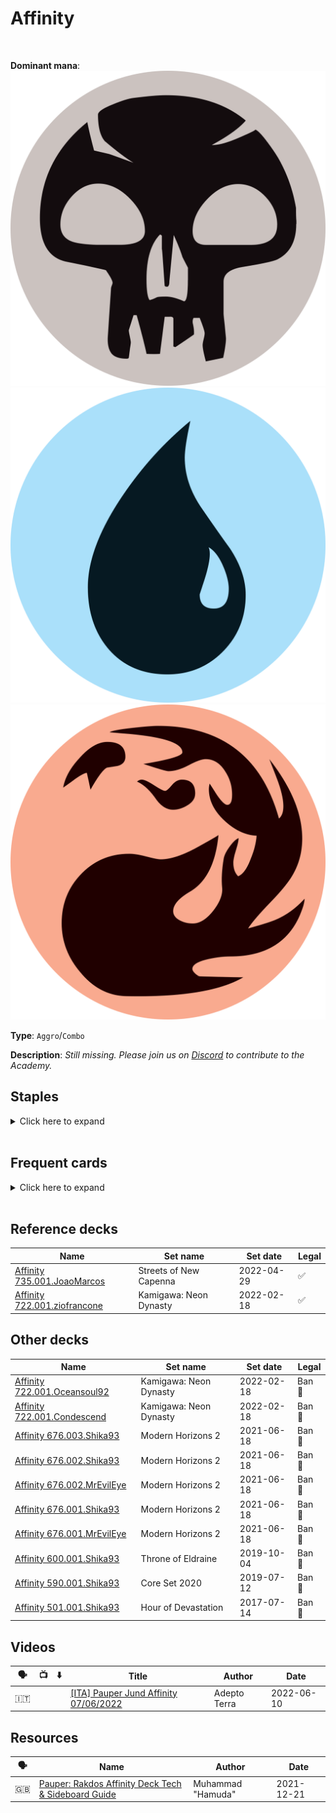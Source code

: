 <!-- This page is automatically generated by Myr: do not update it manually. -->
<!-- Changes directly applied here will be lost. -->
<!-- If you plan to update this page, please update the template at https://github.com/Pauperformance/pauperformance-bot -->
<!-- Templates can be found under pauperformance-bot/resources/templates/ -->
# Affinity
<br/>


**Dominant mana**: <img src="../resources/images/mana/B.png" class="dominant-mana-icon"/> <img src="../resources/images/mana/U.png" class="dominant-mana-icon"/> <img src="../resources/images/mana/R.png" class="dominant-mana-icon"/>

**Type**: `Aggro`/`Combo`

**Description**: _Still missing. Please join us on [Discord](https://discord.gg/fYQbpjjkQ3) to contribute to the Academy._


## **Staples**

<details>
  <summary>Click here to expand</summary>
<a href="https://scryfall.com/card/2xm/125/galvanic-blast"><img src="https://cards.scryfall.io/normal/front/0/c/0cf8cb1e-314a-4894-82df-f9812825f52e.jpg" class="archetype-card rounded-image"/></a>
<a href="https://scryfall.com/card/mm2/224/myr-enforcer"><img src="https://cards.scryfall.io/normal/front/d/f/dff51ae7-4b68-4770-915b-fb6bcf9ca1ed.jpg" class="archetype-card rounded-image"/></a>
</details><br/>



## **Frequent cards**

<details>
  <summary>Click here to expand</summary>
<a href="https://scryfall.com/card/mm2/8/apostles-blessing"><img src="https://cards.scryfall.io/normal/front/f/d/fdfbc07e-d726-4d42-9394-6aa0f5fc3a3a.jpg" class="archetype-card rounded-image"/></a>
<a href="https://scryfall.com/card/me4/109/atog"><img src="https://cards.scryfall.io/normal/front/a/d/adf3bd18-d9c1-4f18-86c0-579db8ea37c7.jpg" class="archetype-card rounded-image"/></a>
<a href="https://scryfall.com/card/som/4/auriok-sunchaser"><img src="https://cards.scryfall.io/normal/front/e/2/e274a8b3-2d92-43d9-a436-d3f6f619ca95.jpg" class="archetype-card rounded-image"/></a>
<a href="https://scryfall.com/card/vow/95/blood-fountain"><img src="https://cards.scryfall.io/normal/front/d/d/dd03651e-ada0-41dc-8722-0eba476943e3.jpg" class="archetype-card rounded-image"/></a>
<a href="https://scryfall.com/card/cmm/370/bonders-ornament"><img src="https://cards.scryfall.io/normal/front/8/9/89486719-4aba-4465-986b-fecbe4d409a1.jpg" class="archetype-card rounded-image"/></a>
<a href="https://scryfall.com/card/som/114/carapace-forger"><img src="https://cards.scryfall.io/normal/front/e/9/e9948e4c-d583-4fde-a305-df926cf00199.jpg" class="archetype-card rounded-image"/></a>
<a href="https://scryfall.com/card/clb/119/cast-down"><img src="https://cards.scryfall.io/normal/front/a/b/aba79021-39af-4e74-beb5-f2f508c865b2.jpg" class="archetype-card rounded-image"/></a>
<a href="https://scryfall.com/card/tsr/263/chromatic-star"><img src="https://cards.scryfall.io/normal/front/c/2/c2e8d492-2c67-410b-b556-c157a14c4cec.jpg" class="archetype-card rounded-image"/></a>
<a href="https://scryfall.com/card/cmm/81/counterspell"><img src="https://cards.scryfall.io/normal/front/8/4/8493131c-0a7b-4be6-a8a2-0b425f4f67fb.jpg" class="archetype-card rounded-image"/></a>
<a href="https://scryfall.com/card/eld/119/crystal-slipper"><img src="https://cards.scryfall.io/normal/front/9/f/9f738ca6-5254-4dbc-9f59-854e81c8dac2.jpg" class="archetype-card rounded-image"/></a>
<a href="https://scryfall.com/card/otc/131/deadly-dispute"><img src="https://cards.scryfall.io/normal/front/e/d/ed01650e-4eb5-4884-9cc6-947b0e20dd3c.jpg" class="archetype-card rounded-image"/></a>
<a href="https://scryfall.com/card/2xm/86/disciple-of-the-vault"><img src="https://cards.scryfall.io/normal/front/4/c/4c539843-4e3f-47a7-92e1-412eaaa2d9c5.jpg" class="archetype-card rounded-image"/></a>
<a href="https://scryfall.com/card/bfz/76/dispel"><img src="https://cards.scryfall.io/normal/front/b/c/bceab6b3-6b64-4964-a501-ce806a6c13ad.jpg" class="archetype-card rounded-image"/></a>
<a href="https://scryfall.com/card/neo/138/experimental-synthesizer"><img src="https://cards.scryfall.io/normal/front/c/4/c47931c9-685d-4b83-8299-bc347224b4e8.jpg" class="archetype-card rounded-image"/></a>
<a href="https://scryfall.com/card/cmr/178/fiery-cannonade"><img src="https://cards.scryfall.io/normal/front/3/9/396f1cdf-712b-4518-a0e8-0039303dccdc.jpg" class="archetype-card rounded-image"/></a>
<a href="https://scryfall.com/card/2xm/256/flayer-husk"><img src="https://cards.scryfall.io/normal/front/2/0/20b394f9-644d-426e-801b-110774092018.jpg" class="archetype-card rounded-image"/></a>
<a href="https://scryfall.com/card/jmp/320/fling"><img src="https://cards.scryfall.io/normal/front/8/f/8f42d773-c742-4465-b6d5-31feaba49146.jpg" class="archetype-card rounded-image"/></a>
<a href="https://scryfall.com/card/mh2/196/foundry-helix"><img src="https://cards.scryfall.io/normal/front/9/c/9c54b7c6-f94c-4349-8725-319c54240409.jpg" class="archetype-card rounded-image"/></a>
<a href="https://scryfall.com/card/mm2/215/frogmite"><img src="https://cards.scryfall.io/normal/front/b/2/b2991802-e313-40de-b167-0ede5efff101.jpg" class="archetype-card rounded-image"/></a>
<a href="https://scryfall.com/card/kld/48/gearseeker-serpent"><img src="https://cards.scryfall.io/normal/front/d/3/d32d8327-6ec2-4d43-b254-b04407612715.jpg" class="archetype-card rounded-image"/></a>
<a href="https://scryfall.com/card/eld/220/golden-egg"><img src="https://cards.scryfall.io/normal/front/5/2/525142c3-f17c-4e02-a02d-fa385215aa12.jpg" class="archetype-card rounded-image"/></a>
<a href="https://scryfall.com/card/uma/102/gurmag-angler"><img src="https://cards.scryfall.io/normal/front/c/e/cedd44eb-f381-46e1-bcb0-88416b4ce33d.jpg" class="archetype-card rounded-image"/></a>
<a href="https://scryfall.com/card/c21/245/ichor-wellspring"><img src="https://cards.scryfall.io/normal/front/1/c/1ccdb407-ac8f-4736-89d3-ab0d086096ea.jpg" class="archetype-card rounded-image"/></a>
<a href="https://scryfall.com/card/mrd/98/krark-clan-shaman"><img src="https://cards.scryfall.io/normal/front/9/7/975f9ea8-af2c-456f-acd0-ffa9ea0d98c1.jpg" class="archetype-card rounded-image"/></a>
<a href="https://scryfall.com/card/cmm/242/makeshift-munitions"><img src="https://cards.scryfall.io/normal/front/6/0/60715b6d-b223-431a-85d8-27d7c05469b2.jpg" class="archetype-card rounded-image"/></a>
<a href="https://scryfall.com/card/rvr/50/muddle-the-mixture"><img src="https://cards.scryfall.io/normal/front/e/6/e69d760c-48fb-4e7f-8611-547b0c22928c.jpg" class="archetype-card rounded-image"/></a>
<a href="https://scryfall.com/card/2xm/277/myr-retriever"><img src="https://cards.scryfall.io/normal/front/7/f/7f0149d4-0731-474a-a1c3-28c25e486c14.jpg" class="archetype-card rounded-image"/></a>
<a href="https://scryfall.com/card/dom/225/navigators-compass"><img src="https://cards.scryfall.io/normal/front/6/a/6a283135-7a51-4cf7-82a6-7e50894e64a5.jpg" class="archetype-card rounded-image"/></a>
<a href="https://scryfall.com/card/mma/58/perilous-research"><img src="https://cards.scryfall.io/normal/front/f/4/f425b017-8c4d-457f-919a-f2686d71bcac.jpg" class="archetype-card rounded-image"/></a>
<a href="https://scryfall.com/card/otc/107/preordain"><img src="https://cards.scryfall.io/normal/front/1/2/122f2cc2-5f4d-497c-96b5-ed5698f28b51.jpg" class="archetype-card rounded-image"/></a>
<a href="https://scryfall.com/card/woe/249/prophetic-prism"><img src="https://cards.scryfall.io/normal/front/1/f/1fae351c-b918-4648-a361-d5239ae63156.jpg" class="archetype-card rounded-image"/></a>
<a href="https://scryfall.com/card/scg/72/reaping-the-graves"><img src="https://cards.scryfall.io/normal/front/7/6/760a66bd-2821-4710-8f02-3c30772dd884.jpg" class="archetype-card rounded-image"/></a>
<a href="https://scryfall.com/card/neo/120/reckoners-bargain"><img src="https://cards.scryfall.io/normal/front/6/3/6338942d-d650-4571-8ec6-4d658792c53e.jpg" class="archetype-card rounded-image"/></a>
<a href="https://scryfall.com/card/mh2/235/sojourners-companion"><img src="https://cards.scryfall.io/normal/front/8/c/8c6af084-eee7-4259-a58b-a866e0cf171b.jpg" class="archetype-card rounded-image"/></a>
<a href="https://scryfall.com/card/2xm/291/springleaf-drum"><img src="https://cards.scryfall.io/normal/front/f/3/f3b3869b-6da1-4b01-a2e7-2018d478b6e5.jpg" class="archetype-card rounded-image"/></a>
<a href="https://scryfall.com/card/cmm/264/temur-battle-rage"><img src="https://cards.scryfall.io/normal/front/3/7/375bc646-942e-4bf5-9c71-2c5471828e35.jpg" class="archetype-card rounded-image"/></a>
<a href="https://scryfall.com/card/moc/242/thoughtcast"><img src="https://cards.scryfall.io/normal/front/4/6/466a0be8-31b9-4ea0-9a96-b09a76f4ec69.jpg" class="archetype-card rounded-image"/></a>
<a href="https://scryfall.com/card/cmm/135/witching-well"><img src="https://cards.scryfall.io/normal/front/d/2/d2f028cd-1cb4-4a5b-b989-4acd8777ac5c.jpg" class="archetype-card rounded-image"/></a>
</details><br/>



## **Reference decks**

| Name | Set name | Set date | Legal |
| -----| -------- | -------- | ----- |
| [Affinity 735.001.JoaoMarcos](https://www.mtggoldfish.com/deck/4848400) | Streets of New Capenna | 2022-04-29 | ✅ |
| [Affinity 722.001.ziofrancone](https://www.mtggoldfish.com/deck/4871405) | Kamigawa: Neon Dynasty | 2022-02-18 | ✅ |




## **Other decks**

| Name | Set name | Set date | Legal |
| -----| -------- | -------- | ----- |
| [Affinity 722.001.Oceansoul92](https://www.mtggoldfish.com/deck/4667094) | Kamigawa: Neon Dynasty | 2022-02-18 | Ban 🔨 |
| [Affinity 722.001.Condescend](https://www.mtggoldfish.com/deck/4667095) | Kamigawa: Neon Dynasty | 2022-02-18 | Ban 🔨 |
| [Affinity 676.003.Shika93](https://www.mtggoldfish.com/deck/4626261) | Modern Horizons 2 | 2021-06-18 | Ban 🔨 |
| [Affinity 676.002.Shika93](https://www.mtggoldfish.com/deck/4626260) | Modern Horizons 2 | 2021-06-18 | Ban 🔨 |
| [Affinity 676.002.MrEvilEye](https://www.mtggoldfish.com/deck/4351761) | Modern Horizons 2 | 2021-06-18 | Ban 🔨 |
| [Affinity 676.001.Shika93](https://www.mtggoldfish.com/deck/4626259) | Modern Horizons 2 | 2021-06-18 | Ban 🔨 |
| [Affinity 676.001.MrEvilEye](https://www.mtggoldfish.com/deck/4351762) | Modern Horizons 2 | 2021-06-18 | Ban 🔨 |
| [Affinity 600.001.Shika93](https://www.mtggoldfish.com/deck/4626262) | Throne of Eldraine | 2019-10-04 | Ban 🔨 |
| [Affinity 590.001.Shika93](https://www.mtggoldfish.com/deck/4626263) | Core Set 2020 | 2019-07-12 | Ban 🔨 |
| [Affinity 501.001.Shika93](https://www.mtggoldfish.com/deck/4351744) | Hour of Devastation | 2017-07-14 | Ban 🔨 |




## **Videos**

| 🗣️ | 📺 | ⬇️ | Title | Author | Date |
| -- | -- | -- | ---- | ------ | ---- |
| 🇮🇹 | <i class="fa-brands fa-youtube"></i> |  | <a href="https://www.youtube.com/watch?v=lqzGFATWHiE" target="_blank">[ITA] Pauper Jund Affinity 07/06/2022</a> | Adepto Terra | 2022-06-10   |




## **Resources**

| 🗣️ | Name | Author | Date |
| -- | ---- | ------ | ---- |
| 🇬🇧 | <a target="_blank" href="https://mtg.cardsrealm.com/en-us/articles/pauper--rakdos-affinity-deck-tech--sideboard-guide">Pauper: Rakdos Affinity Deck Tech & Sideboard Guide</a> | Muhammad "Hamuda" | 2021-12-21   |

